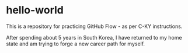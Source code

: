 # hello-world
This is a repository for practicing GitHub Flow - as per C-KY instructions.

After spending about 5 years in South Korea, I have returned to my home state and am trying to forge a new career path for myself.
